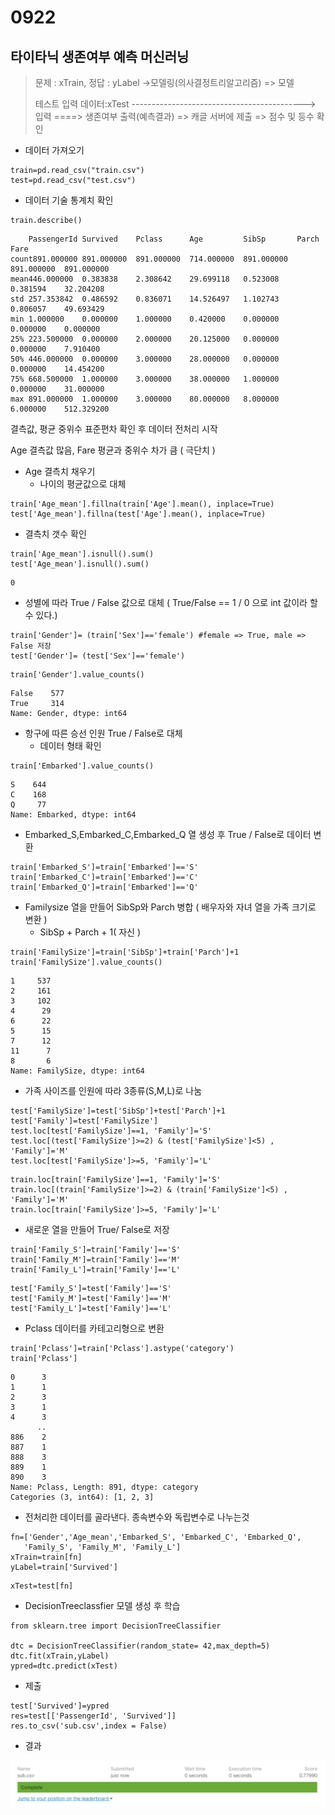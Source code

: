 # 0922

## 타이타닉 생존여부 예측 머신러닝



> 문제 : xTrain, 정답 : yLabel ->모델링(의사결정트리알고리즘) => 모델
>
> 테스트 입력 데이터:xTest -------------------------------------------> 입력 ====> 생존여부 출력(예측결과) => 캐글 서버에 제출 => 점수 및 등수 확인



- 데이터 가져오기

```
train=pd.read_csv("train.csv")
test=pd.read_csv("test.csv")
```

- 데이터 기술 통계치 확인

```
train.describe()
```

```
	PassengerId	Survived	Pclass		Age			SibSp		Parch		Fare
count891.000000	891.000000	891.000000	714.000000	891.000000	891.000000	891.000000
mean446.000000	0.383838	2.308642	29.699118	0.523008	0.381594	32.204208
std	257.353842	0.486592	0.836071	14.526497	1.102743	0.806057	49.693429
min	1.000000	0.000000	1.000000	0.420000	0.000000	0.000000	0.000000
25%	223.500000	0.000000	2.000000	20.125000	0.000000	0.000000	7.910400
50%	446.000000	0.000000	3.000000	28.000000	0.000000	0.000000	14.454200
75%	668.500000	1.000000	3.000000	38.000000	1.000000	0.000000	31.000000
max	891.000000	1.000000	3.000000	80.000000	8.000000	6.000000	512.329200
```

결측값, 평균 중위수 표준편차 확인 후 데이터 전처리 시작

Age 결측값 많음, Fare 평균과 중위수 차가 큼 ( 극단치 )



- Age 결측치 채우기 
  - 나이의 평균값으로 대체

```
train['Age_mean'].fillna(train['Age'].mean(), inplace=True)
test['Age_mean'].fillna(test['Age'].mean(), inplace=True)
```



- 결측치 갯수 확인

```
train['Age_mean'].isnull().sum()
test['Age_mean'].isnull().sum()
```

```
0
```



- 성별에 따라 True / False 값으로 대체 ( True/False == 1 / 0 으로 int 값이라 할 수 있다.)

```
train['Gender']= (train['Sex']=='female') #female => True, male => False 저장
test['Gender']= (test['Sex']=='female')
```

```
train['Gender'].value_counts()
```

```
False    577
True     314
Name: Gender, dtype: int64
```



- 항구에 따른 승선 인원 True / False로 대체 
  - 데이터 형태 확인

```
train['Embarked'].value_counts()
```

```
S    644
C    168
Q     77
Name: Embarked, dtype: int64
```

- Embarked_S,Embarked_C,Embarked_Q 열 생성 후 True / False로 데이터 변환

```
train['Embarked_S']=train['Embarked']=='S'
train['Embarked_C']=train['Embarked']=='C'
train['Embarked_Q']=train['Embarked']=='Q'
```



- Familysize 열을 만들어 SibSp와 Parch 병합 ( 배우자와 자녀 열을 가족 크기로 변환 )
  - SibSp + Parch + 1( 자신 )

```
train['FamilySize']=train['SibSp']+train['Parch']+1
train['FamilySize'].value_counts()
```

```
1     537
2     161
3     102
4      29
6      22
5      15
7      12
11      7
8       6
Name: FamilySize, dtype: int64
```



- 가족 사이즈를 인원에 따라  3종류(S,M,L)로 나눔

```
test['FamilySize']=test['SibSp']+test['Parch']+1
test['Family']=test['FamilySize']
test.loc[test['FamilySize']==1, 'Family']='S'
test.loc[(test['FamilySize']>=2) & (test['FamilySize']<5) , 'Family']='M'
test.loc[test['FamilySize']>=5, 'Family']='L'
```

```
train.loc[train['FamilySize']==1, 'Family']='S'
train.loc[(train['FamilySize']>=2) & (train['FamilySize']<5) , 'Family']='M'
train.loc[train['FamilySize']>=5, 'Family']='L'
```

- 새로운 열을 만들어 True/ False로 저장

```
train['Family_S']=train['Family']=='S'
train['Family_M']=train['Family']=='M'
train['Family_L']=train['Family']=='L'
```

```
test['Family_S']=test['Family']=='S'
test['Family_M']=test['Family']=='M'
test['Family_L']=test['Family']=='L'
```



- Pclass 데이터를 카테고리형으로 변환

```
train['Pclass']=train['Pclass'].astype('category')
train['Pclass']
```

```
0      3
1      1
2      3
3      1
4      3
      ..
886    2
887    1
888    3
889    1
890    3
Name: Pclass, Length: 891, dtype: category
Categories (3, int64): [1, 2, 3]
```



- 전처리한 데이터를 골라낸다. 종속변수와 독립변수로 나누는것

```
fn=['Gender','Age_mean','Embarked_S', 'Embarked_C', 'Embarked_Q',
   'Family_S', 'Family_M', 'Family_L'] 
xTrain=train[fn]
yLabel=train['Survived']
```

```
xTest=test[fn]
```



- DecisionTreeclassfier 모델 생성 후 학습

```
from sklearn.tree import DecisionTreeClassifier

dtc = DecisionTreeClassifier(random_state= 42,max_depth=5)
dtc.fit(xTrain,yLabel)
ypred=dtc.predict(xTest)
```

- 제출

```
test['Survived']=ypred
res=test[['PassengerId', 'Survived']]
res.to_csv('sub.csv',index = False)
```



- 결과

![image-20201004123009168](README.assets/image-20201004123009168.png)

